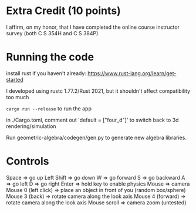 # Extra Credit (10 points)

I affirm, on my honor, that I have completed the online course instructor survey (both C S 354H and C S 384P)

# Running the code

install rust if you haven't already: https://www.rust-lang.org/learn/get-started

I developed using rustc 1.77.2/Rust 2021, but it shouldn't affect compatibility too much

`cargo run --release` to run the app

in ./Cargo.toml, comment out 'default = ["four_d"]' to switch back to 3d rendering/simulation


Run geometric-algebra/codegen/gen.py to generate new algebra libraries.



# Controls
Space                => go up
Left Shift           => go down
W                    => go forward
S                    => go backward
A                    => go left
D                    => go right
Enter                => hold key to enable physics
Mouse                => camera
Mouse 0 (left click) => place an object in front of you (random box/sphere)
Mouse 3 (back)       => rotate camera along the look axis
Mouse 4 (forward)    => rotate camera along the look axis
Mouse scroll         => camera zoom (untested)

